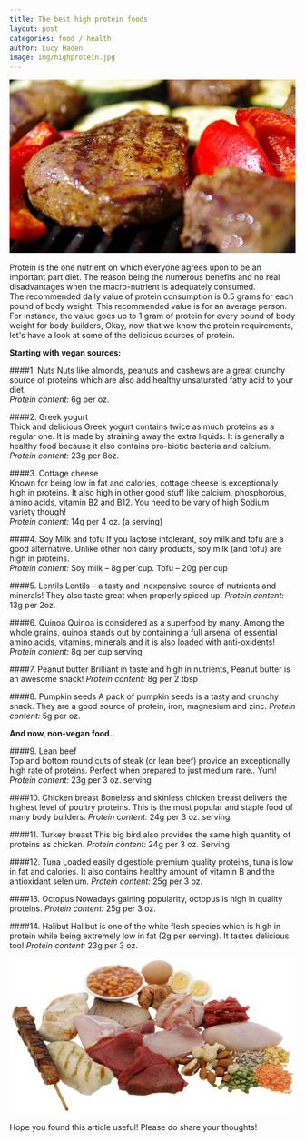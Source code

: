 ```yaml
---
title: The best high protein foods
layout: post
categories: food / health
author: Lucy Haden
image: img/highprotein.jpg
---
```


![Existential - High protein foods](/img/highprotein3.jpg)
 
Protein is the one nutrient on which everyone agrees upon to be an important part diet. The reason being the numerous benefits and no real disadvantages when the macro-nutrient is adequately consumed.  
The recommended daily value of protein consumption is 0.5 grams for each pound of body weight. This recommended value is for an average person. For instance, the value goes up to 1 gram of protein for every pound of body weight for body builders, 
Okay, now that we know the protein requirements, let's have a look at some of the delicious sources of protein.  

**Starting with vegan sources:** 

####1. Nuts 
Nuts like almonds, peanuts and cashews are a great crunchy source of proteins which are also add healthy unsaturated fatty acid to your diet.  
*Protein content:* 6g per oz. 

####2. Greek yogurt  
Thick and delicious Greek yogurt contains twice as much proteins as a regular one. It is made by straining away the extra liquids. It is generally a healthy food because it also contains pro-biotic bacteria and calcium. 
*Protein content:* 23g per 8oz. 

####3. Cottage cheese  
Known for being low in fat and calories, cottage cheese is exceptionally high in proteins. It also high in other good stuff like calcium, phosphorous, amino acids, vitamin B2 and B12. You need to be vary of high Sodium variety though!  
*Protein content:*  14g per 4 oz. (a serving) 

####4. Soy Milk and tofu 
If you lactose intolerant, soy milk and tofu are a good alternative. Unlike other non dairy products, soy milk (and tofu) are high in proteins.  
*Protein content:* Soy milk – 8g per cup. Tofu – 20g per cup 

####5. Lentils 
Lentils – a tasty and inexpensive source of nutrients and minerals! They also taste great when properly spiced up. 
*Protein content:* 13g per 2oz. 

####6. Quinoa 
Quinoa is considered as a superfood by many. Among the whole grains, quinoa stands out by containing a full arsenal of essential amino acids, vitamins, minerals and it is also loaded with anti-oxidents! 
*Protein content:* 8g per cup serving  

####7. Peanut butter 
Brilliant in taste and high in nutrients, Peanut butter is an awesome snack! 
*Protein content:* 8g per 2 tbsp 

####8. Pumpkin seeds 
A pack of pumpkin seeds is a tasty and crunchy snack. They are a good source of protein, iron, magnesium and zinc. 
*Protein content:* 5g per oz. 

**And now, non-vegan food..** 

####9. Lean beef  
Top and bottom round cuts of steak (or lean beef) provide an exceptionally high rate of proteins. Perfect when prepared to just medium rare.. Yum! 
*Protein content:* 23g per 3 oz. serving 

####10. Chicken breast 
Boneless and skinless chicken breast delivers the highest level of poultry proteins. This is the most popular and staple food of many body builders. 
*Protein content:* 24g per 3 oz. serving 

####11. Turkey breast 
This big bird also provides the same high quantity of proteins as chicken. 
*Protein content:* 24g per 3 oz. Serving 

####12. Tuna 
Loaded easily digestible premium quality proteins, tuna is low in fat and calories. It also contains healthy amount of vitamin B and the antioxidant selenium. 
*Protein content:* 25g per 3 oz. 

####13. Octopus 
Nowadays gaining popularity, octopus is high in quality proteins. 
*Protein content:* 25g per 3 oz. 

####14. Halibut 
Halibut is one of the white flesh species which is high in protein while being extremely low in fat (2g per serving). It tastes delicious too! 
*Protein content:* 23g per 3 oz.  

![Existential - High protein foods](/img/highprotein2.jpg)

Hope you found this article useful! Please do share your thoughts!
 
 
 
 
 



  
 
        
